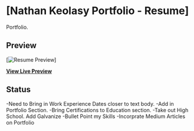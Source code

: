 # [Nathan Keolasy Portfolio - Resume]

Portfolio.

## Preview

[![Resume Preview](https://imgur.com/a/mb8dgFv)]

**[View Live Preview](https://imgur.com/a/mb8dgFv)**

## Status

-Need to Bring in Work Experience Dates closer to text body.
-Add in Portfolio Section.
-Bring Certifications to Education section.
-Take out High School. Add Galvanize
-Bullet Point my Skills
-Incorprate Medium Articles on Portfolio


